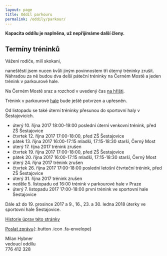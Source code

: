 ```yaml
---
layout: page
title: Oddíl parkouru
permalink: /oddily/parkour/
---
```


**Kapacita oddílu je naplněna, už nepřijímáme další členy.**

## Termíny tréninků

Vážení rodiče, milí skokani,

naneštěstí jsem nucen kvůli jiným povinnostem tři úterný tréninky zrušit. Náhradou za ně budou dva delší páteční tréninky na Černém Mostě a jeden trénink v parkourové hale.

Na Černém Mostě sraz a rozchod v uvedený čas [na hřišti](https://mapy.cz/s/2737O).

Trénink v parkourové [hale](http://imacademy.cz/kontakt/) bude ještě potvrzen a upřesněn.

Od listopadu se také úterní tréninky přesunou do sportovní haly v Šestajovicích.

* úterý 10. října 2017 18:00-19:00 poslední úterní venkovní trénink, před ZŠ Šestajovice
* čtvrtek 12. října 2017 17:00-18:00, před ZŠ Šestajovice
* pátek 13. října 2017 16:00-17:15 mladší, 17:15-18:30 starší, Černý Most
* úterý 17. října 2017 trénink zrušen
* čtvrtek 19. října 2017 17:00-18:00, před ZŠ Šestajovice
* pátek 20. října 2017 16:00-17:15 mladší, 17:15-18:30 starší, Černý Most
* úterý 24. října 2017 trénink zrušen
* čtvrtek 26. října 2017 17:00-18:00 poslední letošní čtvrteční trénink, před ZŠ Šestajovice
* úterý 31. října 2017 trénink zrušen
* neděle 5. listopadu od 16:00 trénink v parkourové hale v Praze
* úterý 7. listopadu 2017 17:00-18:00 první trénink ve sportovní hale Šestajovice

Dále až do 19. prosince 2017 a 9., 16., 23. a 30. ledna 2018 úterky ve sportovní hale Šestajovice.

<!-- [Chci se přidat]({{ site.baseurl }}/clenstvi/){:.button .special} -->


[Historie úprav této stránky](https://github.com/milanhybner/sokolsestajovice.cz/commits/gh-pages/oddily/parkour)

[Poslat zprávu](#f){:.button .icon .fa-envelope}

Milan Hybner  
vedoucí oddílu  
776 412 328

